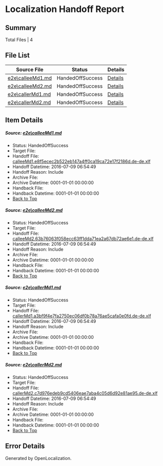 # <a name='report-top'></a> Localization Handoff Report

## Summary
 Total Files | 4

## File List
 Source File | Status | Details 
 ----------- | ------ | ------- 
 [e2e\calleeMd1.md](https://github.com/OpenLocalizationTestOrg/oltest/blob/f7db7b2ab4e9b1c746346cee77ad56ab8c3e14ef/e2e/calleeMd1.md) | HandedOffSuccess | [Details](#e32a3f3ffc61a09fa43f560e8af774bd25ad14a61)
 [e2e\calleeMd2.md](https://github.com/OpenLocalizationTestOrg/oltest/blob/f7db7b2ab4e9b1c746346cee77ad56ab8c3e14ef/e2e/calleeMd2.md) | HandedOffSuccess | [Details](#cf0c19f6a8e16245d1b7df83b4b0441c1fc8f2292)
 [e2e\callerMd1.md](https://github.com/OpenLocalizationTestOrg/oltest/blob/f7db7b2ab4e9b1c746346cee77ad56ab8c3e14ef/e2e/callerMd1.md) | HandedOffSuccess | [Details](#89eae58dbc29fdee6cdf5185ffe122d14d29776b3)
 [e2e\callerMd2.md](https://github.com/OpenLocalizationTestOrg/oltest/blob/f7db7b2ab4e9b1c746346cee77ad56ab8c3e14ef/e2e/callerMd2.md) | HandedOffSuccess | [Details](#98c8bd76ce235c668e16c4105c46de1ccb15132d4)

## Item Details
##### <a name='e32a3f3ffc61a09fa43f560e8af774bd25ad14a61'></a> Source: [e2e\calleeMd1.md](https://github.com/OpenLocalizationTestOrg/oltest/blob/f7db7b2ab4e9b1c746346cee77ad56ab8c3e14ef/e2e/calleeMd1.md)
* Status: HandedOffSuccess
* Target File: 
* Handoff File: [calleeMd1.e8f5ecec2b522eb147a4ff0ca19ca72e17f2186d.de-de.xlf](https://github.com/OpenLocalizationTestOrg/olhandoff-e2e/blob/add0e1222d0ed9ef86792f4ded3b879886984b5a/ol-handoff/OpenLocalizationTestOrg/oltest-dede-fly/ci/ht/calleeMd1.e8f5ecec2b522eb147a4ff0ca19ca72e17f2186d.de-de.xlf)
* Handoff Datetime: 2016-07-09 06:54:49
* Handoff Reason: Include
* Archive File: 
* Archive Datetime: 0001-01-01 00:00:00
* Handback File: 
* Handback Datetime: 0001-01-01 00:00:00
* [Back to Top](#report-top)

##### <a name='cf0c19f6a8e16245d1b7df83b4b0441c1fc8f2292'></a> Source: [e2e\calleeMd2.md](https://github.com/OpenLocalizationTestOrg/oltest/blob/f7db7b2ab4e9b1c746346cee77ad56ab8c3e14ef/e2e/calleeMd2.md)
* Status: HandedOffSuccess
* Target File: 
* Handoff File: [calleeMd2.63b76063f058ecc63ff1dda71ea2a67db72ae6e1.de-de.xlf](https://github.com/OpenLocalizationTestOrg/olhandoff-e2e/blob/add0e1222d0ed9ef86792f4ded3b879886984b5a/ol-handoff/OpenLocalizationTestOrg/oltest-dede-fly/ci/ht/calleeMd2.63b76063f058ecc63ff1dda71ea2a67db72ae6e1.de-de.xlf)
* Handoff Datetime: 2016-07-09 06:54:49
* Handoff Reason: Include
* Archive File: 
* Archive Datetime: 0001-01-01 00:00:00
* Handback File: 
* Handback Datetime: 0001-01-01 00:00:00
* [Back to Top](#report-top)

##### <a name='89eae58dbc29fdee6cdf5185ffe122d14d29776b3'></a> Source: [e2e\callerMd1.md](https://github.com/OpenLocalizationTestOrg/oltest/blob/f7db7b2ab4e9b1c746346cee77ad56ab8c3e14ef/e2e/callerMd1.md)
* Status: HandedOffSuccess
* Target File: 
* Handoff File: [callerMd1.a3bf9f4e7fa2750ec06df0b78a76ae5cafa0e0fd.de-de.xlf](https://github.com/OpenLocalizationTestOrg/olhandoff-e2e/blob/add0e1222d0ed9ef86792f4ded3b879886984b5a/ol-handoff/OpenLocalizationTestOrg/oltest-dede-fly/ci/ht/callerMd1.a3bf9f4e7fa2750ec06df0b78a76ae5cafa0e0fd.de-de.xlf)
* Handoff Datetime: 2016-07-09 06:54:49
* Handoff Reason: Include
* Archive File: 
* Archive Datetime: 0001-01-01 00:00:00
* Handback File: 
* Handback Datetime: 0001-01-01 00:00:00
* [Back to Top](#report-top)

##### <a name='98c8bd76ce235c668e16c4105c46de1ccb15132d4'></a> Source: [e2e\callerMd2.md](https://github.com/OpenLocalizationTestOrg/oltest/blob/f7db7b2ab4e9b1c746346cee77ad56ab8c3e14ef/e2e/callerMd2.md)
* Status: HandedOffSuccess
* Target File: 
* Handoff File: [callerMd2.c7d976edeb9cd5406eae7aba4c05d6d92e81ae95.de-de.xlf](https://github.com/OpenLocalizationTestOrg/olhandoff-e2e/blob/add0e1222d0ed9ef86792f4ded3b879886984b5a/ol-handoff/OpenLocalizationTestOrg/oltest-dede-fly/ci/ht/callerMd2.c7d976edeb9cd5406eae7aba4c05d6d92e81ae95.de-de.xlf)
* Handoff Datetime: 2016-07-09 06:54:49
* Handoff Reason: Include
* Archive File: 
* Archive Datetime: 0001-01-01 00:00:00
* Handback File: 
* Handback Datetime: 0001-01-01 00:00:00
* [Back to Top](#report-top)


## Error Details

Generated by OpenLocalization.
